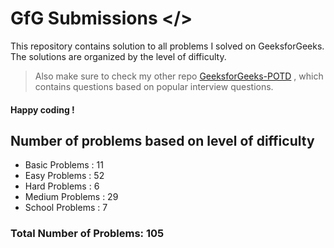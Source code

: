 # GfG Submissions </>
This repository contains solution to all problems I solved on GeeksforGeeks. The solutions are organized by the level of difficulty. 
> Also make sure to check my other repo [GeeksforGeeks-POTD](https://github.com/nikhilsp242/GeeksforGeeks-POTD) , which contains questions based on popular interview questions. 
#### Happy coding ! 
## Number of problems based on level of difficulty
* Basic Problems : 11
* Easy Problems : 52
* Hard Problems : 6
* Medium Problems : 29
* School Problems : 7

### Total Number of Problems: 105
